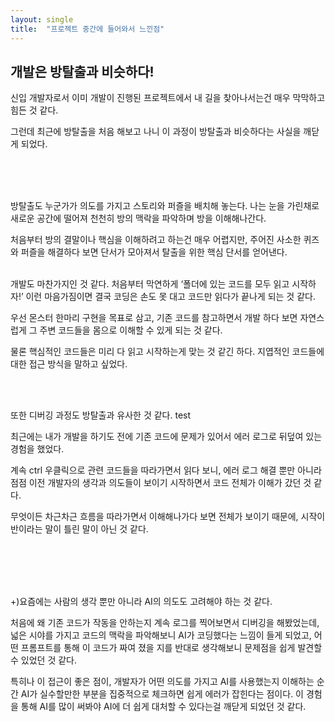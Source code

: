 ```yaml
---
layout: single
title:  "프로젝트 중간에 들어와서 느낀점"
---
```



## 개발은 방탈출과 비슷하다!

신입 개발자로서 이미 개발이 진행된 프로젝트에서 내 길을 찾아나서는건 매우 막막하고 힘든 것 같다.

그런데 최근에 방탈출을 처음 해보고 나니 이 과정이 방탈출과 비슷하다는 사실을 깨닫게 되었다.

<br>
<br>
<br>


방탈출도 누군가가 의도를 가지고 스토리와 퍼즐을 배치해 놓는다. 나는 눈을 가린채로 새로운 공간에 떨어져 천천히 방의 맥락을 파악하며 방을 이해해나간다.

처음부터 방의 결말이나 핵심을 이해하려고 하는건 매우 어렵지만, 주어진 사소한 퀴즈와 퍼즐을 해결하다 보면 단서가 모아져서 탈출을 위한 핵심 단서를 얻어낸다.    
<br>

개발도 마찬가지인 것 같다. 처음부터 막연하게 ‘폴더에 있는 코드를 모두 읽고 시작하자!’ 이런 마음가짐이면 결국 코딩은 손도 못 대고 코드만 읽다가 끝나게 되는 것 같다.      

우선 몬스터 한마리 구현을 목표로 삼고, 기존 코드를 참고하면서 개발 하다 보면 자연스럽게 그 주변 코드들을 몸으로 이해할 수 있게 되는 것 같다. 

물론 핵심적인 코드들은 미리 다 읽고 시작하는게 맞는 것 같긴 하다. 지엽적인 코드들에 대한 접근 방식을 말하고 싶었다.      

<br><br>

또한 디버깅 과정도 방탈출과 유사한 것 같다. test

최근에는 내가 개발을 하기도 전에 기존 코드에 문제가 있어서 에러 로그로 뒤덮여 있는 경험을 했었다.

계속 ctrl 우클릭으로 관련 코드들을 따라가면서 읽다 보니, 에러 로그 해결 뿐만 아니라 점점 이전 개발자의 생각과 의도들이 보이기 시작하면서 코드 전체가 이해가 갔던 것 같다.

무엇이든 차근차근 흐름을 따라가면서 이해해나가다 보면 전체가 보이기 때문에, 시작이 반이라는 말이 틀린 말이 아닌 것 같다.      

<br><br><br><br>

+)요즘에는 사람의 생각 뿐만 아니라 AI의 의도도 고려해야 하는 것 같다. 

처음에 왜 기존 코드가 작동을 안하는지 계속 로그를 찍어보면서 디버깅을 해봤었는데, 넓은 시야를 가지고 코드의 맥락을 파악해보니 AI가 코딩했다는 느낌이 들게 되었고, 어떤 프롬프트를 통해 이 코드가 짜여 졌을 지를 반대로 생각해보니 문제점을 쉽게 발견할 수 있었던 것 같다. 

특히나 이 접근이 좋은 점이, 개발자가 어떤 의도를 가지고 AI를 사용했는지 이해하는 순간 AI가 실수할만한 부분을 집중적으로 체크하면 쉽게 에러가 잡힌다는 점이다. 이 경험을 통해 AI를 많이 써봐야 AI에 더 쉽게 대처할 수 있다는걸 깨닫게 되었던 것 같다.
